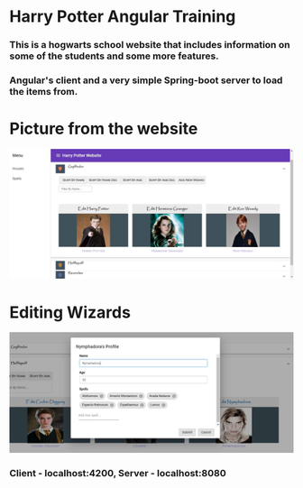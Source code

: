 # Harry Potter Angular Training


### This is a hogwarts school website that includes information on some of the students and some more features.
### Angular's client and a very simple Spring-boot server to load the items from.
# Picture from the website
![Image](https://raw.githubusercontent.com/yonisGit/harry-potter/spells-step2/harrypotter/src/assets/hp2.JPG)

# Editing Wizards
![Image](https://raw.githubusercontent.com/yonisGit/harry-potter/spells-step2/harrypotter/src/assets/edithp.JPG)

### Client - localhost:4200, Server - localhost:8080
